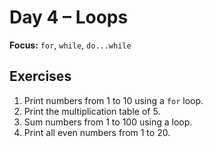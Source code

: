 # Day 4 – Loops

**Focus:** `for`, `while`, `do...while`

## Exercises

1. Print numbers from 1 to 10 using a `for` loop.
2. Print the multiplication table of 5.
3. Sum numbers from 1 to 100 using a loop.
4. Print all even numbers from 1 to 20.
